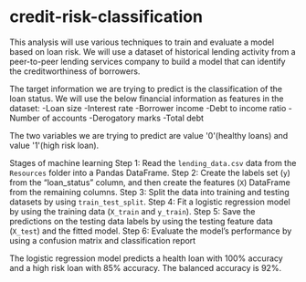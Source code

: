 # credit-risk-classification

This analysis will use various techniques to train and evaluate a model based on loan risk. We will use a dataset of historical lending activity from a peer-to-peer lending services company to build a model that can identify the creditworthiness of borrowers.

The target information we are trying to predict is the classification of the loan status. We will use the below financial information as features in the dataset: 
    -Loan size 
    -Interest rate 
    -Borrower income 
    -Debt to income ratio
    -Number of accounts 
    -Derogatory marks
    -Total debt

The two variables we are trying to predict are value '0'(healthy loans) and value '1'(high risk loan). 

Stages of machine learning
    Step 1: Read the `lending_data.csv` data from the `Resources` folder into a Pandas DataFrame.
    Step 2: Create the labels set (`y`)  from the “loan_status” column, and then create the features (`X`) DataFrame from the remaining columns.
    Step 3: Split the data into training and testing datasets by using `train_test_split`.
    Step 4: Fit a logistic regression model by using the training data (`X_train` and `y_train`).
    Step 5: Save the predictions on the testing data labels by using the testing feature data (`X_test`) and the fitted model.
    Step 6: Evaluate the model’s performance by using a confusion matrix and classification report 

The logistic regression model predicts a health loan with 100% accuracy and a high risk loan with 85% accuracy. The balanced accuracy is 92%. 